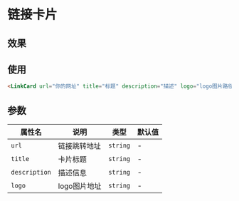 # 链接卡片

## 效果

<LinkCard url="https://thoughtsonfire.github.io/JDream/" title="JDream 个人网站" 
description="https://thoughtsonfire.github.io/JDream/" logo="/JDream/favicon.ico" />

## 使用  

```md
<LinkCard url="你的网址" title="标题" description="描述" logo="logo图片路径"/>
```  

## 参数

属性名|说明|类型|默认值
--|--|--|--
`url`|链接跳转地址|`string`|-
`title`|卡片标题|`string`|-
`description`|描述信息|`string`|-
`logo`|logo图片地址|`string`|-